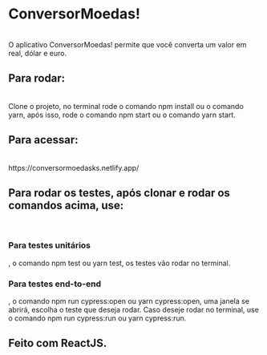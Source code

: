 <h1>ConversorMoedas!</h1>
<br/>
 O aplicativo ConversorMoedas! permite que você converta um valor em real, dólar e euro.
<br />
<h2>Para rodar:</h2>
<br/>
Clone o projeto, no terminal rode o comando npm install ou o comando yarn, após isso, rode o comando npm start ou o comando yarn start.
<br/>
<h2>Para acessar:</h2>
<br/>
https://conversormoedasks.netlify.app/
<br/>
<h2>Para rodar os testes, após clonar e rodar os comandos acima, use: </h2>
<br />
<h3>Para testes unitários</h3>, o comando npm test ou yarn test, os testes vão rodar no terminal.
<br/>
<h3>Para testes end-to-end</h3>, o comando npm run cypress:open ou yarn cypress:open, uma janela se abrirá, escolha o teste que deseja rodar. Caso deseje rodar no terminal, use o comando npm run cypress:run ou yarn cypress:run.
<br />
<h2>Feito com ReactJS.</h2>
